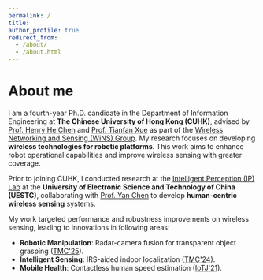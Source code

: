 ```yaml
---
permalink: /
title:
author_profile: true
redirect_from: 
  - /about/
  - /about.html
---
```


About me
======
I am a fourth-year Ph.D. candidate in the Department of Information Engineering at **The Chinese University of Hong Kong (CUHK)**, advised by  [Prof. Henry He Chen](https://www.ie.cuhk.edu.hk/faculty/Chen-He-Henry/) and [Prof. Tianfan Xue](https://tianfan.info/) as part of the [Wireless Networking and Sensing (WiNS) Group](http://iiotc.ie.cuhk.edu.hk/). My research focuses on developing **wireless technologies for robotic platforms**. This work aims to enhance robot operational capabilities and improve wireless sensing with greater coverage.

Prior to joining CUHK, I conducted research at the [Intelligent Perception (IP) Lab](https://ustc-ip-lab.github.io/) at the **University of Electronic Science and Technology of China (UESTC)**, collaborating with [Prof. Yan Chen](https://scholar.google.com/citations?hl=en-EN&user=MVOCn1AAAAAJ) to develop **human-centric wireless sensing** systems. 

My work targeted performance and robustness improvements on wireless sensing, leading to innovations in following areas:

- **Robotic Manipulation**: Radar-camera fusion for transparent object grasping ([TMC'25](https://arxiv.org/abs/2502.20037)).
- **Intelligent Sensing**: IRS-aided indoor localization ([TMC'24](https://ieeexplore.ieee.org/abstract/document/10557701)).
- **Mobile Health**: Contactless human speed estimation ([IoTJ'21](https://ieeexplore.ieee.org/abstract/document/9187251)).
